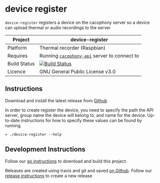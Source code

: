 # device register

`device-register` registers a device on the cacophony server so a device can upload thermal or audio recordings to the server

Project | device-register
---|---
Platform | Thermal recorder (Raspbian)
Requires | Running [`cacophony-api`](https://github.com/TheCacophonyProject/cacophony-api) server to connect to
Build Status | [![Build Status](https://api.travis-ci.com/TheCacophonyProject/device-register.svg?branch=master)](https://travis-ci.com/TheCacophonyProject/device-register)
Licence | GNU General Public License v3.0

## Instructions

Download and install the latest release from [Github](https://github.com/TheCacophonyProject/device-register/releases)

In order to create register the device, you need to specify the path the API server, group name the device will belong to, and name for the device.  Up-to-date instructions for how to specify these values can be found by running.
```
> ./device-register --help
```

## Development Instructions

Follow our [go instructions](https://docs.cacophony.org.nz/home/developing-in-go) to download and build this project.

Releases are created using travis and git and saved [on Github](https://github.com/TheCacophonyProject/device-register/releases).   Follow our [release instructions](https://docs.cacophony.org.nz/home/creating-releases) to create a new release

